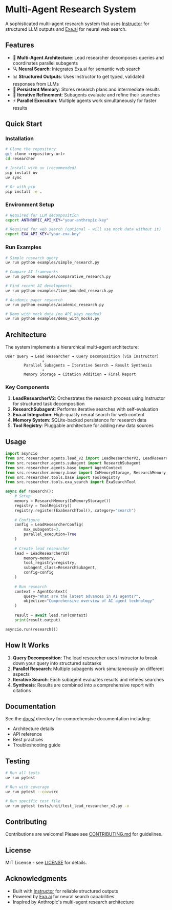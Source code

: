 # Multi-Agent Research System

A sophisticated multi-agent research system that uses [Instructor](https://github.com/jxnl/instructor) for structured LLM outputs and [Exa.ai](https://exa.ai) for neural web search.

## Features

- 🤖 **Multi-Agent Architecture**: Lead researcher decomposes queries and coordinates parallel subagents
- 🔍 **Neural Search**: Integrates Exa.ai for semantic web search 
- 📊 **Structured Outputs**: Uses Instructor to get typed, validated responses from LLMs
- 💾 **Persistent Memory**: Stores research plans and intermediate results
- 🔄 **Iterative Refinement**: Subagents evaluate and refine their searches
- ⚡ **Parallel Execution**: Multiple agents work simultaneously for faster results

## Quick Start

### Installation

```bash
# Clone the repository
git clone <repository-url>
cd researcher

# Install with uv (recommended)
pip install uv
uv sync

# Or with pip
pip install -e .
```

### Environment Setup

```bash
# Required for LLM decomposition
export ANTHROPIC_API_KEY="your-anthropic-key"

# Required for web search (optional - will use mock data without it)
export EXA_API_KEY="your-exa-key" 
```

### Run Examples

```bash
# Simple research query
uv run python examples/simple_research.py

# Compare AI frameworks
uv run python examples/comparative_research.py

# Find recent AI developments
uv run python examples/time_bounded_research.py

# Academic paper research
uv run python examples/academic_research.py

# Demo with mock data (no API keys needed)
uv run python examples/demo_with_mocks.py
```

## Architecture

The system implements a hierarchical multi-agent architecture:

```
User Query → Lead Researcher → Query Decomposition (via Instructor)
                ↓
        Parallel Subagents → Iterative Search → Result Synthesis
                ↓
        Memory Storage → Citation Addition → Final Report
```

### Key Components

1. **LeadResearcherV2**: Orchestrates the research process using Instructor for structured task decomposition
2. **ResearchSubagent**: Performs iterative searches with self-evaluation
3. **Exa.ai Integration**: High-quality neural search for web content
4. **Memory System**: SQLite-backed persistence for research data
5. **Tool Registry**: Pluggable architecture for adding new data sources

## Usage

```python
import asyncio
from src.researcher.agents.lead_v2 import LeadResearcherV2, LeadResearcherConfig
from src.researcher.agents.subagent import ResearchSubagent
from src.researcher.agents.base import AgentContext
from src.researcher.memory.base import InMemoryStorage, ResearchMemory
from src.researcher.tools.base import ToolRegistry
from src.researcher.tools.exa_search import ExaSearchTool

async def research():
    # Setup
    memory = ResearchMemory(InMemoryStorage())
    registry = ToolRegistry()
    registry.register(ExaSearchTool(), category="search")
    
    # Configure
    config = LeadResearcherConfig(
        max_subagents=3,
        parallel_execution=True
    )
    
    # Create lead researcher
    lead = LeadResearcherV2(
        memory=memory,
        tool_registry=registry,
        subagent_class=ResearchSubagent,
        config=config
    )
    
    # Run research
    context = AgentContext(
        query="What are the latest advances in AI agents?",
        objective="Comprehensive overview of AI agent technology"
    )
    
    result = await lead.run(context)
    print(result.output)

asyncio.run(research())
```

## How It Works

1. **Query Decomposition**: The lead researcher uses Instructor to break down your query into structured subtasks
2. **Parallel Research**: Multiple subagents work simultaneously on different aspects
3. **Iterative Search**: Each subagent evaluates results and refines searches
4. **Synthesis**: Results are combined into a comprehensive report with citations

## Documentation

See the [docs/](docs/) directory for comprehensive documentation including:
- Architecture details
- API reference  
- Best practices
- Troubleshooting guide

## Testing

```bash
# Run all tests
uv run pytest

# Run with coverage
uv run pytest --cov=src

# Run specific test file
uv run pytest tests/unit/test_lead_researcher_v2.py -v
```

## Contributing

Contributions are welcome! Please see [CONTRIBUTING.md](CONTRIBUTING.md) for guidelines.

## License

MIT License - see [LICENSE](LICENSE) for details.

## Acknowledgments

- Built with [Instructor](https://github.com/jxnl/instructor) for reliable structured outputs
- Powered by [Exa.ai](https://exa.ai) for neural search capabilities
- Inspired by Anthropic's multi-agent research architecture